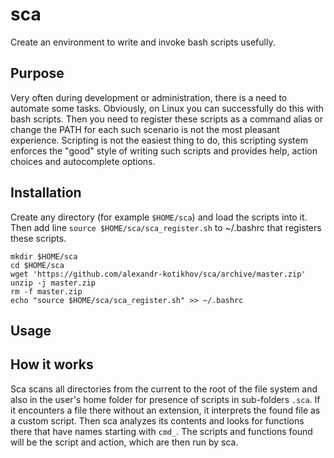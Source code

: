 # sca

Create an environment to write and invoke bash scripts usefully.

## Purpose

Very often during development or administration, there is a need to automate some tasks.
Obviously, on Linux you can successfully do this with bash scripts. 
Then you need to register these scripts as a command alias or change the PATH for
each such scenario is not the most pleasant experience.
Scripting is not the easiest thing to do, this scripting system enforces the "good" style 
of writing such scripts and provides help, action choices and autocomplete options.

## Installation

Create any directory (for example `$HOME/sca`) and load the scripts into it.
Then add line `source $HOME/sca/sca_register.sh` to ~/.bashrc that registers these scripts.

~~~
mkdir $HOME/sca 
cd $HOME/sca
wget 'https://github.com/alexandr-kotikhov/sca/archive/master.zip'
unzip -j master.zip
rm -f master.zip
echo "source $HOME/sca/sca_register.sh" >> ~/.bashrc
~~~

## Usage


## How it works

Sca scans all directories from the current to the root of the file system and also in the user's home folder for
presence of scripts in sub-folders `.sca`. If it encounters a file there without an extension, 
it interprets the found file as a custom script. Then sca analyzes its contents and looks for functions there 
that have names starting with `cmd_`. The scripts and functions found will be the script and action, 
which are then run by sca.

 